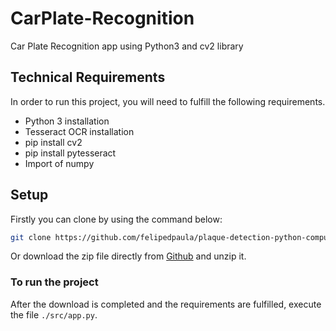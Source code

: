 # CarPlate-Recognition
Car Plate Recognition app using Python3 and cv2 library

## Technical Requirements
In order to run this project, you will need to fulfill the following requirements.
- Python 3 installation
- Tesseract OCR installation
- pip install cv2
- pip install pytesseract
- Import of numpy

## Setup
Firstly you can clone by using the command below:

```bash
git clone https://github.com/felipedpaula/plaque-detection-python-computer-vision.git
```

Or download the zip file directly from [Github](https://github.com/BrunoUemura/CarPlate-Recognition.git) and unzip it.

### To run the project
After the download is completed and the requirements are fulfilled, execute the file `./src/app.py`.